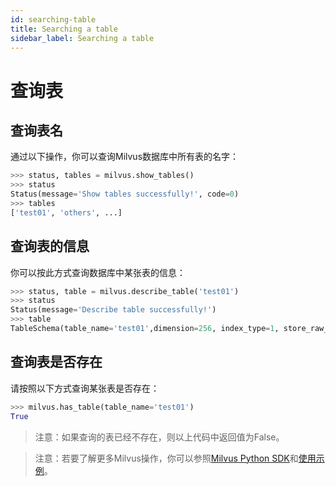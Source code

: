 ```yaml
---
id: searching-table
title: Searching a table
sidebar_label: Searching a table
---
```


# 查询表

## 查询表名
通过以下操作，你可以查询Milvus数据库中所有表的名字：

```python
>>> status, tables = milvus.show_tables()
>>> status
Status(message='Show tables successfully!', code=0)
>>> tables
['test01', 'others', ...]
```

## 查询表的信息
你可以按此方式查询数据库中某张表的信息：

```python
>>> status, table = milvus.describe_table('test01')
>>> status
Status(message='Describe table successfully!')
>>> table
TableSchema(table_name='test01',dimension=256, index_type=1, store_raw_vector=False)
```

## 查询表是否存在
请按照以下方式查询某张表是否存在：

```python
>>> milvus.has_table(table_name='test01')
True
```
> 注意：如果查询的表已经不存在，则以上代码中返回值为False。


> 注意：若要了解更多Milvus操作，你可以参照[Milvus Python SDK](https://pypi.org/project/pymilvus)和[使用示例](https://github.com/milvus-io/pymilvus/blob/branch-0.3.0/examples/example.py)。
